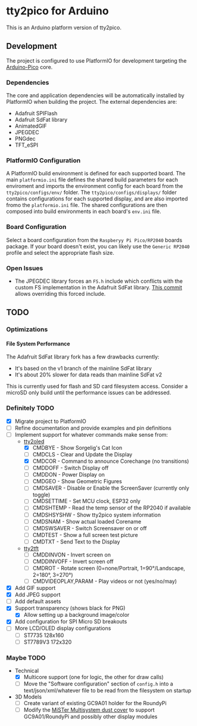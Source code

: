 # tty2pico for Arduino

This is an Arduino platform version of tty2pico.

## Development

The project is configured to use PlatformIO for development targeting the [Arduino-Pico](https://github.com/earlephilhower/arduino-pico) core.

### Dependencies

The core and application dependencies will be automatically installed by PlatformIO when building the project. The external dependencies are:

* Adafruit SPIFlash
* Adafruit SdFat library
* AnimatedGIF
* JPEGDEC
* PNGdec
* TFT_eSPI

### PlatformIO Configuration

A PlatformIO build environment is defined for each supported board. The main `platformio.ini` file defines the shared build parameters for each enviroment and imports the environment config for each board from the `tty2pico/configs/env/` folder. The `tty2pico/configs/displays/` folder contains configurations for each supported display, and are also imported fromo the `platformio.ini` file. The shared configurations are then composed into build environments in each board's `env.ini` file.

### Board Configuration

Select a board configuration from the `Raspberyy Pi Pico/RP2040` boards package. If your board doesn't exist, you can likely use the `Generic RP2040` profile and select the appropriate flash size.

### Open Issues

* The JPEGDEC library forces an `FS.h` include which conflicts with the custom FS implementation in the Adafruit SdFat library. [This commit](https://github.com/FeralAI/JPEGDEC/commit/6c2143afc6aa7e6b10d7d80923d0bd81b94993e0) allows overriding this forced include.

## TODO

### Optimizations

#### File System Performance

The Adafruit SdFat library fork has a few drawbacks currently:

* It's based on the v1 branch of the mainline SdFat library
* It's about 20% slower for data reads than mainline SdFat v2

This is currently used for flash and SD card filesystem access. Consider a microSD only build until the performance issues can be addressed.

### Definitely TODO

* [x] Migrate project to PlatformIO
* [ ] Refine documentation and provide examples and pin definitions
* [ ] Implement support for whatever commands make sense from:
  * [tty2oled](https://github.com/venice1200/MiSTer_tty2oled/wiki/Command_v2)
    * [x] CMDBYE - Show Sorgelig's Cat Icon
    * [ ] CMDCLS - Clear and Update the Display
    * [x] CMDCOR - Command to announce Corechange (no transitions)
    * [ ] CMDDOFF - Switch Display off
    * [ ] CMDDON - Power Display on
    * [ ] CMDGEO - Show Geometric Figures
    * [ ] CMDSAVER - Disable or Enable the ScreenSaver (currently only toggle)
    * [ ] CMDSETTIME - Set MCU clock, ESP32 only
    * [ ] CMDSHTEMP - Read the temp sensor of the RP2040 if available
    * [ ] CMDSHSYSHW - Show tty2pico system information
    * [ ] CMDSNAM - Show actual loaded Corename
    * [ ] CMDSWSAVER - Switch Screensaver on or off
    * [ ] CMDTEST - Show a full screen test picture
    * [ ] CMDTXT - Send Text to the Display
  * [tty2tft](https://github.com/ojaksch/MiSTer_tty2tft/tree/main/doc#commands)
    * [ ] CMDDINVON - Invert screen on
    * [ ] CMDDINVOFF - Invert screen off
    * [ ] CMDROT - Rotate screen (0=none/Portrait, 1=90°/Landscape, 2=180°, 3=270°)
    * [ ] CMDVIDEOPLAY,PARAM - Play videos or not (yes/no/may)
* [x] Add GIF support
* [x] Add JPEG support
* [ ] Add default assets
* [x] Support transparency (shows black for PNG)
  * [x] Allow setting up a background image/color
* [x] Add configuration for SPI Micro SD breakouts
* [ ] More LCD/OLED display configurations
  * [ ] ST7735 128x160
  * [ ] ST7789V3 172x320

### Maybe TODO

* Technical
  * [x] Multicore support (one for logic, the other for draw calls)
  * [ ] Move the "Software configuration" section of `config.h` into a text/json/xml/whatever file to be read from the filesystem on startup
* 3D Models
  * [ ] Create variant of existing GC9A01 holder for the RoundyPi
  * [ ] Modify the [MiSTer Multisystem dust cover](https://www.printables.com/model/159379-mister-multisystem-v5-2022-classic-gaming-console-/files) to support GC9A01/RoundyPi and possibly other display modules